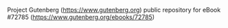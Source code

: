 Project Gutenberg (https://www.gutenberg.org) public repository
for eBook #72785 (https://www.gutenberg.org/ebooks/72785)
